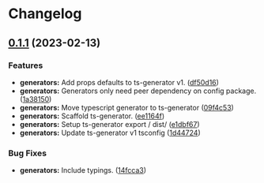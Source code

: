 # Changelog

## [0.1.1](https://github.com/BradenM/openapi-generator-clients/compare/@openapi-generator-clients/ts-generator-v0.1.0...@openapi-generator-clients/ts-generator-v0.1.1) (2023-02-13)


### Features

* **generators:** Add props defaults to ts-generator v1. ([df50d16](https://github.com/BradenM/openapi-generator-clients/commit/df50d16146bcfd01eb6e5040f2228b600a652dea))
* **generators:** Generators only need peer dependency on config package. ([1a38150](https://github.com/BradenM/openapi-generator-clients/commit/1a38150f131be74f40091444c9ae2f212a0f9310))
* **generators:** Move typescript generator to ts-generator ([09f4c53](https://github.com/BradenM/openapi-generator-clients/commit/09f4c53f864a112196d7a89b62f6d5b4aa4da62d))
* **generators:** Scaffold ts-generator. ([ee1164f](https://github.com/BradenM/openapi-generator-clients/commit/ee1164f5169336a614319b3ef8b92b7c4bb2b776))
* **generators:** Setup ts-generator export / dist/ ([e1dbf67](https://github.com/BradenM/openapi-generator-clients/commit/e1dbf67ae08fda77b127d4fc2a895df144b77509))
* **generators:** Update ts-generator v1 tsconfig ([1d44724](https://github.com/BradenM/openapi-generator-clients/commit/1d447243ee0eb69b351f05c1d0513cf1e55e6210))


### Bug Fixes

* **generators:** Include typings. ([14fcca3](https://github.com/BradenM/openapi-generator-clients/commit/14fcca3cda172d1fb65f83d281199a5369e21c9f))
